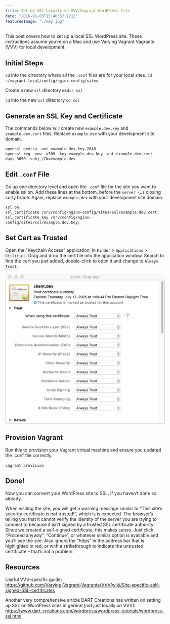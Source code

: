 ```yaml
---
title: Set Up SSL Locally on VVV/Vagrant WordPress Site
date: "2016-01-03T15:40:57.121Z"
featuredImage: "./key.jpg"
---
```


This post covers how to set up a local SSL WordPress site. These instructions assume you’re on a Mac and use Varying Vagrant Vagrants (VVV) for local development.

## Initial Steps
`cd` into the directory where all the `.conf` files are for your local sites.
`cd ~/vagrant-local/config/nginx-config/sites`

Create a new `ssl` directory
`mkdir ssl`

`cd` into the new `ssl` directory
`cd ssl`


## Generate an SSL Key and Certificate

The commands below will create new `example.dev.key` and `example.dev.cert` files. Replace `example.dev` with your development site domain.

```
openssl genrsa -out example.dev.key 2048
openssl req -new -x509 -key example.dev.key -out example.dev.cert -days 3650 -subj /CN=example.dev
```

## Edit `.conf` File

Go up one directory level and open the `.conf` file for the site you want to enable ssl on. Add these lines at the bottom, before the `server {…}` closing curly brace. Again, replace `example.dev` with your development site domain.

```
ssl on;
ssl_certificate /srv/config/nginx-config/sites/ssl/example.dev.cert;
ssl_certificate_key /srv/config/nginx-config/sites/ssl/example.dev.key;
```

## Set Cert as Trusted

Open the “Keychain Access” application, in `Finder` > `Applications` > `Utilities`.
Drag and drop the cert file into the application window.
Search to find the cert you just added, double-click to open it and change to `Always Trust`.

![Certificate in Keychain](./cert.jpg)

## Provision Vagrant

Run this to provision your Vagrant virtual machine and ensure you updated the .conf file correctly.

`vagrant provision`

## Done!

Now you can convert your WordPress site to SSL, if you haven’t done so already.

When visiting the site, you will get a warning message similar to “This site’s security certificate is not trusted!”, which is is expected. The browser’s telling you that it cannot verify the identity of the server you are trying to connect to because it isn’t signed by a trusted SSL certificate authority. Since we created a self-signed certificate, this makes sense. Just click “Proceed anyway”, “Continue”, or whatever similar option is available and you’ll see the site. Also ignore the “https” in the address bar that is highlighted in red, or with a strikethrough to indicate the untrusted certificate – that’s not a problem.

## Resources

Useful VVV-specific guide:  
<https://github.com/Varying-Vagrant-Vagrants/VVV/wiki/Site-specific-self-signed-SSL-certificates>

Another very comprehensive article DART Creations has written on setting up SSL on WordPress sites in gereral (not just locally on VVV):  
<https://www.dart-creations.com/wordpress/wordpress-tutorials/wordpress-ssl.html>
